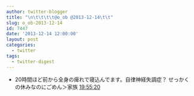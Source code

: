 ```yaml
---
author: twitter-blogger
title: "\n\t\t\t\t@o_ob @2013-12-14\t\t"
slug: o_ob-2013-12-14
id: 7447
date: '2013-12-14 12:00:00'
layout: post
categories:
  - twitter
tags:
  - twitter-digest
---
```


*   20時間ほど前から全身の痺れで寝込んでます。自律神経失調症？ せっかくの休みなのにごめん＞家族 [19:55:20](http://twitter.com/o_ob/statuses/411811637553659904)